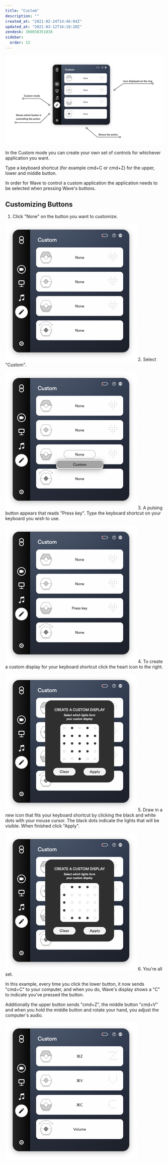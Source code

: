 ```yaml
---
title: "Custom"
description: ""
created_at: "2021-02-24T14:46:04Z"
updated_at: "2021-03-12T16:10:20Z"
zendesk: 360038351038
sidebar:
  order: 15
---
```


![](/src/assets/images/wave-for-work-custom.png)


In the Custom mode you can create your own set of controls for whichever application you want.

Type a keyboard shortcut (for example cmd+C or cmd+Z) for the upper, lower and middle button.

In order for Wave to control a custom application the application needs to be selected when pressing Wave's buttons.

## Customizing Buttons
1. Click "None" on the button you want to customize.

![](/src/assets/images/article_360018049738_image_1.png)
2. Select "Custom".

![](/src/assets/images/article_360018049738_image_2.png)
3. A pulsing button appears that reads "Press key". Type the keyboard shortcut on your keyboard you wish to use.

![](/src/assets/images/article_360018049738_image_3.png)
4. To create a custom display for your keyboard shortcut click the heart icon to the right.

![](/src/assets/images/article_360018049738_image_4.png)
5. Draw in a new icon that fits your keyboard shortcut by clicking the black and white dots with your mouse cursor. The black dots indicate the lights that will be visible. When finished click "Apply".

![](/src/assets/images/article_360018049738_image_5.png)
6. You're all set.

In this example, every time you click the lower button, it now sends "cmd+C" to your computer, and when you do, Wave's display shows a "C" to indicate you've pressed the button. 

Additionally the upper button sends "cmd+Z", the middle button "cmd+V" and when you hold the middle button and rotate your hand, you adjust the computer's audio. 

![](/src/assets/images/article_360018049738_image_6.png)
